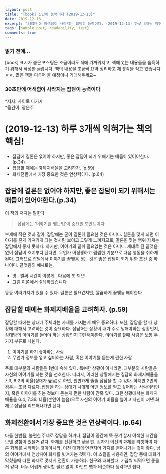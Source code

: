 ```yaml
---
layout: post
title: "[book] 잡답이 능력이다 (2019-12-13)"
date: 2019-12-13
excerpt: "30초만에 어색함이 사라지는 잡담이 능력이다. (2019-12-13) 하루 3개씩 익혀가는 책의 핵심!"
tags: [sample post, readability, test]
comments: true
---
```


### 읽기 전에...
[book] 표시가 붙은 포스팅은 조금이라도 책에 가까워지고, 책에 있는 내용들을 습득하기 위해서 작성한 글입니다. 책의 내용을 조금씩 요약 정리하고 제 생각을 적고 있습니다 ㅎㅎ. 많은 책들 다루어 볼 예정이니 기대해주세요~

### 30초만에 어색함이 사라지는 잡담이 능력이다
*저자: 사이토 다카시 <br>
*옮긴이: 장은주

# (2019-12-13) 하루 3개씩 익혀가는 책의 핵심!

* 잡담에 결론은 없어야 하지만, 좋은 잡담이 되기 위해서는 매듭이 있어야한다.(p.34)
* 잡담할 때에는 화제지배율을 고려하자. (p.59)
* 화제전환에서 가장 중요한 것은 연상력이다. (p.64)


## 잡담에 결론은 없어야 하지만, 좋은 잡담이 되기 위해서는 매듭이 있어야한다.(p.34)
이 책의 저자는 말한다
> 잡담에는 '이야기를 맺는법'이 중요한 포인트이다.

부제에 적은 것과 같이, 잡담에는 굳이 결론이 필요한 것은 아니다. 결론을 맺게 되면 이야기를 깊게 가져가게 되는 것처럼 보이고 그렇게 느껴지므로, 결론을 짖는 행위 자체는 잡담에서 좋지 못하다. 하지만, 이야기의 끝이 필요없는 것은 아니다. 제대로 된 끝맺음 없이 잡담이 흐지부지 된다면, 무언가 어정쩡하고 찝찝한 기분으로 다음 행동을 취하게 된다. 그러므로 잡담에서 이야기를 끝맺음 짓는 것은 좋은 잡담이 되기 위한 조건 중 하나이다. 끝맺음의 예시로는,

* 앗.. 벌써 시간이 이렇게.. 다음에 또 뵈요!
* 그럼 이쯤에서 실례하겠습니다

등등 여러가지가 있을 수 있다. 결론은 필요없지만, 깔끔하게 끝맺음 해야한다


## 잡담할 때에는 화제지배율을 고려하자. (p.59)
잡담할 때에는 상대가 주체라는 자세를 가지는게 매우 중요하다. 또한, 잡담을 할 때 상황에 대해서 고려하는 것이 중요하다. 잡담하는 상황이 내가 주로 말해야하는 상황인지, 상대방의 이야기를 들어야 하는 상황인지 판단해야한다. 이야기를 할때 사람은 보통 두가지 부류로 나뉜다.
1. 이야기를 하기 좋아하는 사람
2. 무언가 정보를 얻고 싶어하는 사람, 혹은 이야기를 듣는게 편한 사람

주로 대부분의 사람들은 1번에 속해 있다. 특수한 상황이 아니라면, 대부분의 사람들은 자신의 이야기를 하는 것을 선호한다. 따라서, 이러한 상황에서는 잡담의 화제지배율을 7:3, 8:2의 비율(상대가 높음)로 하면, 원만하게 술술 잡담을 할 수 있다. 하지만 2번의 경우는 조금 다르다. 잡담을 하는 상대가 나에게 어떤 정보를 얻고 싶어하는 사람이라던지, 혹은 이야기를 하는 것보다 듣는게 편한 사람이 간혹 있다. 그런 상황에서는 화제지배율을 6:4, 7:3의 비율(본인이 높음)으로 자신의 이야기 비율을 높이고 자신이 꺼낸 화제로 잡담을 리드해나가면 된다.


## 화제전환에서 가장 중요한 것은 연상력이다. (p.64)
다들 한번쯤, 불편한 주제로 잡담을 하거나, 잡담이 중간에 뚝 끊겨 잠시 어색한 시간을 보낸 경험이 있을거 같다. 화제를 전환하고 싶을 땐, 갑자기 이전의 화제를 리셋하여 다른 화제를 시작하는 것이아니라, 이전 대화에 연관지어 가지를 뻗어나가는 것이 좋다. 남의 이야기에서 연상하여 화제를 빗겨가는 것이다. 이 스킬을 사용하면, 잡담 중에 대화가 막혔을때 다른 화제로 멋지게 전환이 가능하다. 친구와 대화할때, 가끔씩 써먹으면 좋을거 같다. 너무 어렵게 생각할 필요 없이, 마인드 맵과 비슷하다 생각하면 쉽다.
